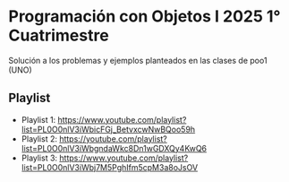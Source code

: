 # Programación con Objetos I 2025 1° Cuatrimestre
Solución a los problemas y ejemplos planteados en las clases de poo1 (UNO)
## Playlist
+ Playlist 1: https://www.youtube.com/playlist?list=PL0O0nlV3iWbicFGj_BetvxcwNwBQoo59h
+ Playlist 2: https://youtube.com/playlist?list=PL0O0nlV3iWbgndaWkc8Dn1wGDXQy4KwQ6
+ Playlist 3: https://www.youtube.com/playlist?list=PL0O0nlV3iWbj7M5PghIfm5cpM3a8oJsOV
